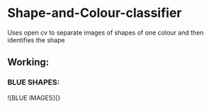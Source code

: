 # Shape-and-Colour-classifier
Uses open cv to separate images of shapes of one colour and then identifies the shape 
## Working:
### BLUE SHAPES: 
![BLUE IMAGES]{}
